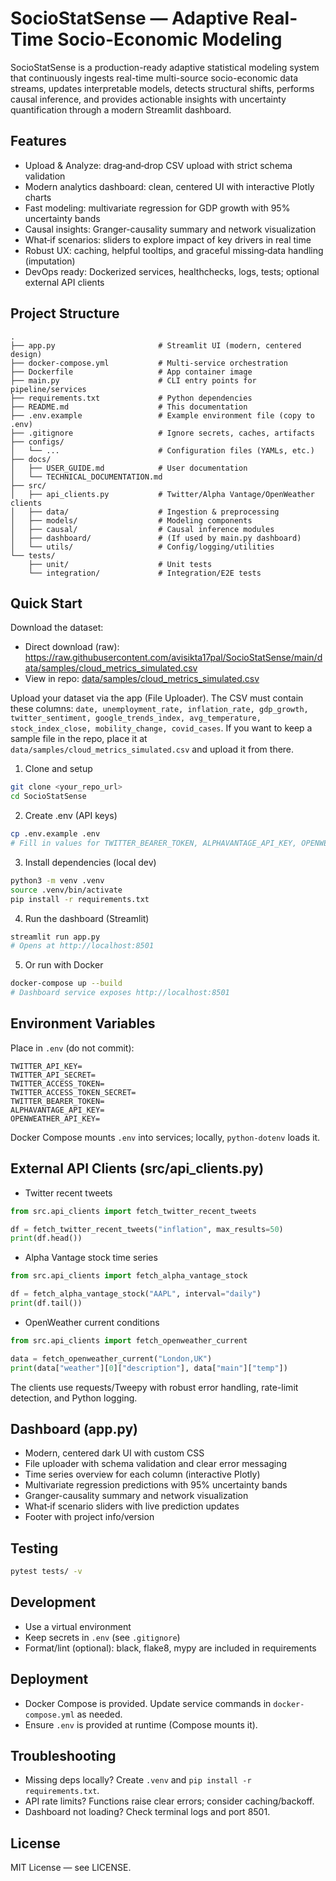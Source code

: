 # SocioStatSense — Adaptive Real-Time Socio-Economic Modeling

SocioStatSense is a production-ready adaptive statistical modeling system that continuously ingests real-time multi-source socio-economic data streams, updates interpretable models, detects structural shifts, performs causal inference, and provides actionable insights with uncertainty quantification through a modern Streamlit dashboard.

## Features

- Upload & Analyze: drag‑and‑drop CSV upload with strict schema validation
- Modern analytics dashboard: clean, centered UI with interactive Plotly charts
- Fast modeling: multivariate regression for GDP growth with 95% uncertainty bands
- Causal insights: Granger-causality summary and network visualization
- What‑if scenarios: sliders to explore impact of key drivers in real time
- Robust UX: caching, helpful tooltips, and graceful missing‑data handling (imputation)
- DevOps ready: Dockerized services, healthchecks, logs, tests; optional external API clients

## Project Structure

```
.
├── app.py                       # Streamlit UI (modern, centered design)
├── docker-compose.yml           # Multi-service orchestration
├── Dockerfile                   # App container image
├── main.py                      # CLI entry points for pipeline/services
├── requirements.txt             # Python dependencies
├── README.md                    # This documentation
├── .env.example                 # Example environment file (copy to .env)
├── .gitignore                   # Ignore secrets, caches, artifacts
├── configs/
│   └── ...                      # Configuration files (YAMLs, etc.)
├── docs/
│   ├── USER_GUIDE.md            # User documentation
│   └── TECHNICAL_DOCUMENTATION.md
├── src/
│   ├── api_clients.py           # Twitter/Alpha Vantage/OpenWeather clients
│   ├── data/                    # Ingestion & preprocessing
│   ├── models/                  # Modeling components
│   ├── causal/                  # Causal inference modules
│   ├── dashboard/               # (If used by main.py dashboard)
│   └── utils/                   # Config/logging/utilities
└── tests/
    ├── unit/                    # Unit tests
    └── integration/             # Integration/E2E tests
```

## Quick Start

Download the dataset:
- Direct download (raw): https://raw.githubusercontent.com/avisikta17pal/SocioStatSense/main/data/samples/cloud_metrics_simulated.csv
- View in repo: [data/samples/cloud_metrics_simulated.csv](data/samples/cloud_metrics_simulated.csv)


Upload your dataset via the app (File Uploader). The CSV must contain these columns: `date, unemployment_rate, inflation_rate, gdp_growth, twitter_sentiment, google_trends_index, avg_temperature, stock_index_close, mobility_change, covid_cases`. If you want to keep a sample file in the repo, place it at `data/samples/cloud_metrics_simulated.csv` and upload it from there.

1) Clone and setup

```bash
git clone <your_repo_url>
cd SocioStatSense
```

2) Create .env (API keys)

```bash
cp .env.example .env
# Fill in values for TWITTER_BEARER_TOKEN, ALPHAVANTAGE_API_KEY, OPENWEATHER_API_KEY, etc.
```

3) Install dependencies (local dev)

```bash
python3 -m venv .venv
source .venv/bin/activate
pip install -r requirements.txt
```

4) Run the dashboard (Streamlit)

```bash
streamlit run app.py
# Opens at http://localhost:8501
```

5) Or run with Docker

```bash
docker-compose up --build
# Dashboard service exposes http://localhost:8501
```

## Environment Variables

Place in `.env` (do not commit):

```
TWITTER_API_KEY=
TWITTER_API_SECRET=
TWITTER_ACCESS_TOKEN=
TWITTER_ACCESS_TOKEN_SECRET=
TWITTER_BEARER_TOKEN=
ALPHAVANTAGE_API_KEY=
OPENWEATHER_API_KEY=
```

Docker Compose mounts `.env` into services; locally, `python-dotenv` loads it.

## External API Clients (src/api_clients.py)

- Twitter recent tweets

```python
from src.api_clients import fetch_twitter_recent_tweets

df = fetch_twitter_recent_tweets("inflation", max_results=50)
print(df.head())
```

- Alpha Vantage stock time series

```python
from src.api_clients import fetch_alpha_vantage_stock

df = fetch_alpha_vantage_stock("AAPL", interval="daily")
print(df.tail())
```

- OpenWeather current conditions

```python
from src.api_clients import fetch_openweather_current

data = fetch_openweather_current("London,UK")
print(data["weather"][0]["description"], data["main"]["temp"])
```

The clients use requests/Tweepy with robust error handling, rate-limit detection, and Python logging.

## Dashboard (app.py)

- Modern, centered dark UI with custom CSS
- File uploader with schema validation and clear error messaging
- Time series overview for each column (interactive Plotly)
- Multivariate regression predictions with 95% uncertainty bands
- Granger-causality summary and network visualization
- What‑if scenario sliders with live prediction updates
- Footer with project info/version

## Testing

```bash
pytest tests/ -v
```

## Development

- Use a virtual environment
- Keep secrets in `.env` (see `.gitignore`)
- Format/lint (optional): black, flake8, mypy are included in requirements

## Deployment

- Docker Compose is provided. Update service commands in `docker-compose.yml` as needed.
- Ensure `.env` is provided at runtime (Compose mounts it).

## Troubleshooting

- Missing deps locally? Create `.venv` and `pip install -r requirements.txt`.
- API rate limits? Functions raise clear errors; consider caching/backoff.
- Dashboard not loading? Check terminal logs and port 8501.

## License

MIT License — see LICENSE.
